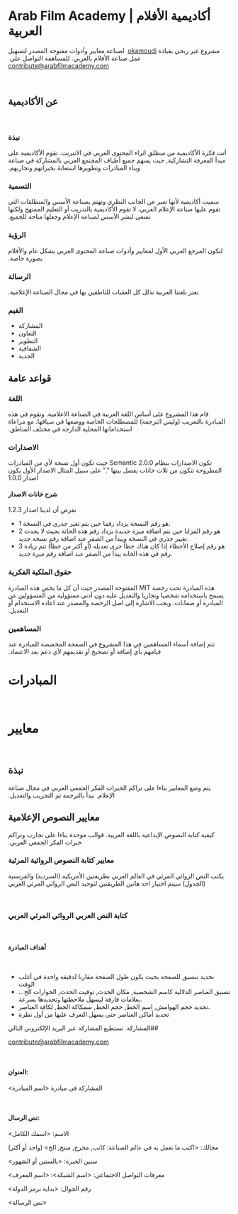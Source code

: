 # Arab Film Academy | أكاديمية اﻷفلام العربية
&#x202b;
مشروع غير ربحي بقيادة 
[okamoudi](https://twitter.com/okamoudi)
&#x202b;
 لصناعة معايير وأدوات مفتوحة المصدر لتسهيل عمل صناعة الأفلام بالعربي.
للمساهمة التواصل على
&#x202b;
[contribute@arabfilmacademy.com](mailto://contribute@arabfilmacademy.com?subject=%D8%A7%D9%84%D9%85%D8%B4%D8%A7%D8%B1%D9%83%D8%A9%20%D9%81%D9%8A%20%D9%85%D8%A8%D8%A7%D8%AF%D8%B1%D8%A9&body=%D8%A7%D9%84%D8%A7%D8%B3%D9%85%3A%0D%0A%D9%85%D8%AC%D8%A7%D9%84%D9%83%3A%20%0D%0A%D8%B3%D9%86%D9%8A%D9%86%20%D8%A7%D9%84%D8%AE%D8%A8%D8%B1%D8%A9%3A%20%0D%0A%D9%85%D8%B9%D8%B1%D9%81%D8%A7%D8%AA%20%D8%A7%D9%84%D8%AA%D9%88%D8%A7%D8%B5%D9%84%20%D8%A7%D9%84%D8%A7%D8%AC%D8%AA%D9%85%D8%A7%D8%B9%D9%8A%3A%0D%0A%D8%B1%D9%82%D9%85%20%D8%A7%D9%84%D8%AC%D9%88%D8%A7%D9%84%3A%20%0D%0A)


&#x202b;
## عن اﻷكاديمية
&#x202b;
### نبذة
&#x202b;
أتت فكرة الأكاديمية من منطلق اثراء المحتوى العربي في الانترنت. تقوم اﻷكاديمية على مبدأ المعرفة التشاركية, حيث يسهم جميع أطياف المجتمع العربي بالمشاركة في صناعة وبناء المبادرات وتطويرها استعانةَ بخبراتهم وتجاربهم.
### التسمية
&#x202b;
سميت أكاديمية ﻷنها تعبر عن الجانب النظري وتهتم بصناعة اﻷسس والمنطلقات التي تقوم عليها صناعة الإعلام العربي. لا تقوم اﻷكاديمية بالتدريب أو التعليم الممنهج ولكنها تسعى لنشر اﻷسس لصناعة الإعلام وجعلها متاحة للجميع.
### الرؤية
&#x202b;
لتكون المرجع العربي اﻷول لمعايير وأدوات صناعة المحتوى العربي بشكل عام والأفلام بصورة خاصة.
### الرسالة
&#x202b;
نعتز بلغتنا العربية نذلل كل العقبات للناطقين بها في مجال الصناعة الإعلامية.
&#x202b;
### القيم
* المشاركة
  &#x202b;
* التعاون
  &#x202b;
* التطوير
  &#x202b;
* الشفافية
  &#x202b;
* الجدية

## قواعد عامة
### اللغة
&#x202b;
قام هذا المشروع على أساس اللغة العربية في الصناعة الاعلامية. ونقوم في هذه المبادرة بالتعريب (وليس الترجمة) للمصطلحات الخاصة ووضعها في سياقها. مع مراعاة استخداماتها المحلية الدارجة في مختلف المناطق.
&#x202b;
### الاصدارات
&#x202b;
تكون الاصدارات بنظام Semantic 2.0.0 حيث تكون أول نسخة لأي من المبادرات المطروحة تتكون من ثلاث خانات يفصل بينها "." على سبيل المثال الاصدار الأول يكون اصدار 1.0.0
#### شرح خانات الاصدار
&#x202b;
نفرض أن لدينا اصدار 1.2.3
&#x202b;
- 1 هو رقم النسخة يزداد رقما حين يتم تغير جذري في النسخة. 
&#x202b;
- 2 هو رقم المزايا حين يتم اضافة ميزة جديدة يزداد رقم هذه الخانة بحيث لا يحدث تغيير جذري في النسخة ويبدأ من الصفر عند اضافة رقم نسخة جديد.
&#x202b;
- 3 هو رقم إصلاح الأخطاء إذا كان هناك خطأ جرى تعديله (أو أكثر من خطأ) تتم زيادة رقم في هذه الخانة ييدأ من الصفر عند اضافة رقم ميزة جديد.
  &#x202b;
### حقوق الملكية الفكرية
&#x202b;
هذه المبادرة تحت رخصة MIT المفتوحة المصدر حيث أن كل ما يخص هذه المبادرة يسمح باستخدامه شخصيا وتجاريا والتعديل عليه دون أدنى مسؤولية من المسؤولين عن المبادرة أو ضمانات. ويجب الاشارة إلى اصل الرخصة والمصدر عند اعادة الاستخدام أو التعديل.
&#x202b;
### المساهمين
&#x202b;
تتم إضافة أسماء المساهمين في هذا المشروع في الصفحة المخصصة للمبادرة عند قيامهم بأي إضافة أو تصحيح أو تقديمهم ﻷي دعم بعد الاعتماد.
# المبادرات
&#x202b;
#  معايير
&#x202b;
##  نبذة
&#x202b;
يتم وضع المعايير بناءا على تراكم الخبرات الفكر الجمعي العربي في مجال صناعة الإعلام. نبدأ بالترجمة ثم التجريب والتعديل.
&#x202b;
## معايير النصوص الإعلامية
&#x202b;
&#x202b;
كيفية كتابة النصوص الإبداعية باللغة العربية. قوالب موحدة بناءا على تجارب وتراكم خبرات الفكر الجمعي العربي.

### معايير كتابة النصوص الروائية المرئية
&#x202b;
يكتب النص الروائي المرئي في العالم العربي بطريقتين اﻷمريكية (السردية) والفرنسية (الجدول)
سيتم اختيار احد هاتين الطريقتين لتوحيد النص الروائي المرئي العربي

&#x202b;
###  كتابة النص العربي الروائي المرئي العربي
&#x202b;
####  أهداف المبادرة
&#x202b;
- تحديد تنسيق للصفحة بحيث يكون طول الصفحة مقاربا لدقيقة واحدة في أغلب الوقت
  &#x202b;
- تنسيق العناصر الدلالية كاسم الشخصية, مكان الحدث, توقيت الحدث, الحوارات الخ… بعلامات فارقة ليسهل ملاحظتها وتحديدها بسرعة.
  &#x202b;
- تحديد حجم الهوامش, اسم الخط, حجم الخط, سمكاكة الخط, لكافة العناصر. 
&#x202b;
- تحديد أماكن العناصر حتى يسهل التعرف عليها من أول نظرة

&#x202b;
##المشاركة
&#x202b;
تستطيع المشاركة عبر البريد الإلكتروني التالي

[contribute@arabfilmacademy.com](mailto://contribute@arabfilmacademy.com?subject=%D8%A7%D9%84%D9%85%D8%B4%D8%A7%D8%B1%D9%83%D8%A9%20%D9%81%D9%8A%20%D9%85%D8%A8%D8%A7%D8%AF%D8%B1%D8%A9&body=%D8%A7%D9%84%D8%A7%D8%B3%D9%85%3A%0D%0A%D9%85%D8%AC%D8%A7%D9%84%D9%83%3A%20%0D%0A%D8%B3%D9%86%D9%8A%D9%86%20%D8%A7%D9%84%D8%AE%D8%A8%D8%B1%D8%A9%3A%20%0D%0A%D9%85%D8%B9%D8%B1%D9%81%D8%A7%D8%AA%20%D8%A7%D9%84%D8%AA%D9%88%D8%A7%D8%B5%D9%84%20%D8%A7%D9%84%D8%A7%D8%AC%D8%AA%D9%85%D8%A7%D8%B9%D9%8A%3A%0D%0A%D8%B1%D9%82%D9%85%20%D8%A7%D9%84%D8%AC%D9%88%D8%A7%D9%84%3A%20%0D%0A)

&#x202b;
#### العنوان:

&#x202b;
المشاركة في مبادرة <اسم المبادرة>

&#x202b;
#### نص الرسال:

&#x202b;
الاسم: <اسمك الكامل>

&#x202b;
مجالك: <اكتب ما تعمل به في عالم الصناعة: كاتب, مخرج, منتج, الخ> (واحد أو أكثر)

&#x202b;
سنين الخبرة: <بالسنين أو الشهور>

&#x202b;
معرفات التواصل الاجتماعي: <اسم الشبكة>: <اسم المعرف>

&#x202b;
رقم الجوال: <بداية برمز الدولة>

&#x202b;
<نص الرسالة>
